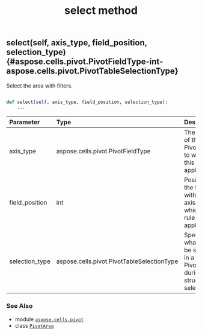 ﻿---
title: select method
second_title: Aspose.Cells for Python via .NET API References
description: 
type: docs
weight: 30
url: /aspose.cells.pivot/pivotarea/select/
is_root: false
---

## select(self, axis_type, field_position, selection_type) {#aspose.cells.pivot.PivotFieldType-int-aspose.cells.pivot.PivotTableSelectionType}

Select the area with filters.



```python

def select(self, axis_type, field_position, selection_type):
    ...
```


| Parameter | Type | Description |
| :- | :- | :- |
| axis_type | aspose.cells.pivot.PivotFieldType | The region of the PivotTable to which this rule applies. |
| field_position | int | Position of the field within the axis to which this rule applies. |
| selection_type | aspose.cells.pivot.PivotTableSelectionType | Specifies what can be selected in a PivotTable during a structured selection. |



### See Also
* module [`aspose.cells.pivot`](../../)
* class [`PivotArea`](/cells/python-net/aspose.cells.pivot/pivotarea)
